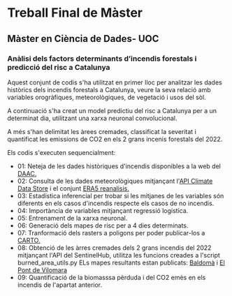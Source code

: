 # Treball Final de Màster
## Màster en Ciència de Dades- UOC
### Anàlisi dels factors determinants d’incendis forestals i predicció del risc a Catalunya

Aquest conjunt de codis s'ha utilitzat en primer lloc per analitzar les dades històrics dels incendis forestals a Catalunya, veure la seva relació amb variables orogràfiques, meteorològiques, de vegetació i usos del sòl.

A continuació s'ha creat un model predictiu del risc a Catalunya per a un determinat dia, utilitzant una xarxa neuronal convolucional.

A més s'han delimitat les àrees cremades, classificat la severitat i quantificat les emissions de CO2 en els 2 grans incenis forestals del 2022.

Els codis s'executen sequencialment:
  * 01: Neteja de les dades històriques d'incendis disponibles a la web del [DAAC.](https://agricultura.gencat.cat/ca/serveis/cartografia-sig/bases-cartografiques/boscos/incendis-forestals/incendis-forestals-format-shp/)
  * 02: Consulta de les dades meteorològiques mitjançant l'[API Climate Data Store](https://cds.climate.copernicus.eu/#!/home) i el conjunt [ERA5 reanalisis.](https://cds.climate.copernicus.eu/cdsapp#!/dataset/reanalysis-era5-pressure-levels?tab=overview)
  * 03: Estadística inferencial per trobar si les mitjanes de les variables són diferents en els casos d'incendis respecte els casos de no incendis.
  * 04: Importància de variables mitjançant regressió logística.
  * 05: Entrenament de la xarxa neuronal.
  * 06: Generació dels mapes de risc per a 4 dies determinats.
  * 07: Tranformació dels rasters a poligons per poder publicar-los a [CARTO.](https://xpascuet.carto.com/builder/fea2609f-09e0-4afe-a0c6-daf4e3f6c828/embed)
  * 08: Obtenció de les àrres cremades dels 2 grans incendis del 2022 mitjançant l'API del SentinelHub, utilitza les funcions creades a l'script burned_area_utils.py ELs mapes resultants estan publicats: [Baldomà](https://xpascuet.carto.com/builder/d302e520-9406-4d4c-a07e-0fd0a5693adc/embed) i [El Pont de Vilomara](https://xpascuet.carto.com/builder/d55b83cc-1875-44c1-9359-53b4c5cf7d6b/embed)
  * 09: Quantificació de la biomasssa pèrduda i del CO2 emès en els incendis de l'apartat anterior.
  
  
